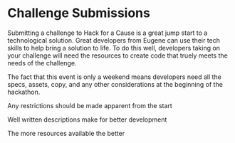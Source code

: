 # Challenge Submissions

Submitting a challenge to Hack for a Cause is a great jump start to a technological solution. Great developers from Eugene can use their tech skills to help bring a solution to life. To do this well, developers taking on your challenge will need the resources to create code that truely meets the needs of the challenge.

The fact that this event is only a weekend means developers need all the specs, assets, copy, and any other considerations at the beginning of the hackathon.

Any restrictions should be made apparent from the start

Well written descriptions make for better development

The more resources available the better
